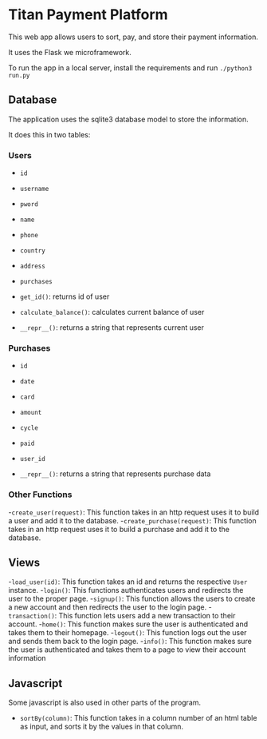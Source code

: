 # Titan Payment Platform

This web app allows users to sort, pay, and store their payment information.

It uses the Flask we microframework.

To run the app in a local server, install the requirements and run `./python3 run.py`

## Database

The application uses the sqlite3 database model to store the information.

It does this in two tables:

### Users

- `id`
- `username`
- `pword`
- `name`
- `phone`
- `country`
- `address`
- `purchases`

- `get_id()`: returns id of user
- `calculate_balance()`: calculates current balance of user
- `__repr__()`: returns a string that represents current user 


### Purchases
- `id`
- `date`
- `card`
- `amount`
- `cycle`
- `paid`
- `user_id`

- `__repr__()`: returns a string that represents purchase data

### Other Functions
-`create_user(request)`: This function takes in an http request uses it to build a user and add it to the database.
-`create_purchase(request)`: This function takes in an http request uses it to build a purchase and add it to the database.

## Views

-`load_user(id)`: This function takes an id and returns the respective `User` instance.
-`login()`: This functions authenticates users and redirects the user to the proper page.
-`signup()`: This function allows the users to create a new account and then redirects the user to the login page.
-`transaction()`: This function lets users add a new transaction to their account.
-`home()`: This function makes sure the user is authenticated and takes them to their homepage.
-`logout()`: This function logs out the user and sends them back to the login page.
-`info()`: This function makes sure the user is authenticated and takes them to a page to view their account information


## Javascript

Some javascript is also used in other parts of the program.

- `sortBy(column)`: This function takes in a column number of an html table as input, and sorts it by the values in that column.

